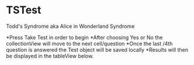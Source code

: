 # TSTest
Todd's Syndrome aka Alice in Wonderland Syndrome


*Press Take Test in order to begin
*After choosing Yes or No the collectionView will move to the next cell/question
*Once the last /4th question is answered the Test object will be saved locally
*Results will then be displayed in the tableView below.
